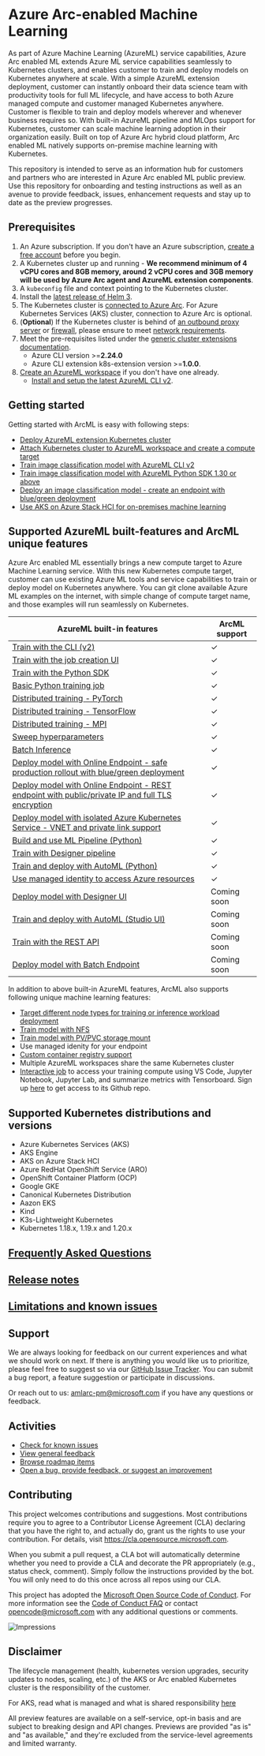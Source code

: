 # Azure Arc-enabled Machine Learning

As part of Azure Machine Learning (AzureML) service capabilities,  Azure Arc enabled ML extends Azure ML service capabilities seamlessly to Kubernetes clusters, and enables customer to train and deploy models on Kubernetes anywhere at scale. With a simple AzureML extension deployment, customer can instantly onboard their data science team with productivity tools for full ML lifecycle, and have access to both Azure managed compute and customer managed Kubernetes anywhere. Customer is flexible to train and deploy models wherever and whenever business requires so. With built-in AzureML pipeline and MLOps support for Kubernetes, customer can scale machine learning adoption in their organization easily. Built on top of Azure Arc hybrid cloud platform, Arc enabled ML natively supports on-premise machine learning with Kubernetes.

This repository is intended to serve as an information hub for customers and partners who are interested in Azure Arc enabled ML public preview. Use this repository for onboarding and testing instructions as well as an avenue to provide feedback, issues, enhancement requests and stay up to date as the preview progresses. 

## Prerequisites

1. An Azure subscription. If you don't have an Azure subscription, [create a free account](https://aka.ms/AMLFree) before you begin.
1. A Kubernetes cluster up and running - **We recommend minimum of 4 vCPU cores and 8GB memory, around 2 vCPU cores and 3GB memory will be used by Azure Arc agent and AzureML extension components**.
1. A ```kubeconfig``` file and context pointing to the Kubernetes cluster.
1. Install the [latest release of Helm 3](https://helm.sh/docs/intro/install/).
1. The Kubernetes cluster is [connected to Azure Arc](https://docs.microsoft.com/azure/azure-arc/kubernetes/quickstart-connect-cluster). For Azure Kubernetes Services (AKS) cluster, connection to Azure Arc is optional.
1. (**Optional**) If the Kubernetes cluster is behind of [an outbound proxy server](https://docs.microsoft.com/azure/azure-arc/kubernetes/quickstart-connect-cluster?tabs=azure-cli#4a-connect-using-an-outbound-proxy-server) or [firewall](https://docs.microsoft.com/azure/firewall/protect-azure-kubernetes-service), please ensure to meet [network requirements](./docs/network-requirements.md). 
1. Meet the pre-requisites listed under the [generic cluster extensions documentation](https://docs.microsoft.com/azure/azure-arc/kubernetes/extensions#prerequisites).
   * Azure CLI version >=**2.24.0**
   * Azure CLI extension k8s-extension version >=**1.0.0**.
1. [Create an AzureML workspace](https://docs.microsoft.com/azure/machine-learning/how-to-manage-workspace?tabs=python) if you don't have one already.
   * [Install and setup the latest AzureML CLI v2](https://docs.microsoft.com/azure/machine-learning/how-to-configure-cli).

## Getting started

Getting started with ArcML is easy with following steps:

* [Deploy AzureML extension Kubernetes cluster](./docs/deploy-extension.md)
* [Attach Kubernetes cluster to AzureML workspace and create a compute target](./docs/attach-compute.md)
* [Train image classification model with AzureML CLI v2](./docs/simple-train-cli.md)
* [Train image classification model with AzureML Python SDK 1.30 or above](./examples/training/simple-train-sdk/img-classification-training.ipynb)
* [Deploy an image classification model - create an endpoint with blue/green deployment](./docs/simple-flow.md)
* [Use AKS on Azure Stack HCI for on-premises machine learning](https://github.com/Azure/AML-Kubernetes/tree/master/docs/AKS-HCI)

## Supported AzureML built-features and ArcML unique features

Azure Arc enabled ML essentially brings a new compute target to Azure Machine Learning service. With this new Kubernetes compute target, customer can use existing Azure ML tools and service capabilities to train or deploy model on Kubernetes anywhere. You can git clone available Azure ML examples on the internet, with simple change of compute target name, and those examples will run seamlessly on Kubernetes.

|AzureML built-in features  |ArcML support  |
   |--|--|
   |[Train with the CLI (v2)](https://docs.microsoft.com/azure/machine-learning/how-to-train-cli?view=azure-devops) |&check;|
   |[Train with the job creation UI](https://docs.microsoft.com/azure/machine-learning/how-to-train-with-ui) |&check;|
   |[Train with the Python SDK](https://docs.microsoft.com/azure/machine-learning/how-to-set-up-training-targets) |&check;|
   |[Basic Python training job](https://docs.microsoft.com/azure/machine-learning/how-to-train-cli?view=azure-devops#basic-python-training-job) |&check;|
   [Distributed training - PyTorch](https://docs.microsoft.com/azure/machine-learning/how-to-train-cli?view=azure-devops#pytorch)|&check;|
   [Distributed training - TensorFlow](https://docs.microsoft.com/azure/machine-learning/how-to-train-cli?view=azure-devops#tensorflow)|&check;|
   [Distributed training - MPI](https://docs.microsoft.com/azure/machine-learning/how-to-train-cli?view=azure-devops#mpi)|&check;|
   [Sweep hyperparameters](https://docs.microsoft.com/azure/machine-learning/how-to-train-cli?view=azure-devops#sweep-hyperparameters)|&check;|
   [Batch Inference](https://docs.microsoft.com/azure/machine-learning/tutorial-pipeline-batch-scoring-classification?view=azure-devops)|&check;|
   |[Deploy model with Online Endpoint - safe production rollout with blue/green deployment](https://docs.microsoft.com/azure/machine-learning/how-to-deploy-managed-online-endpoints)|&check;|
   |[Deploy model with Online Endpoint - REST endpoint with public/private IP and full TLS encryption](https://docs.microsoft.com/azure/machine-learning/how-to-deploy-managed-online-endpoints)|&check;|
   |[Deploy model with isolated Azure Kubernetes Service - VNET and private link support](https://docs.microsoft.com/azure/machine-learning/how-to-deploy-managed-online-endpoints)|&check;|
   |[Build and use ML Pipeline (Python)](https://docs.microsoft.com/azure/machine-learning/how-to-create-machine-learning-pipelines)|&check;|
   |[Train with Designer pipeline](https://docs.microsoft.com/azure/machine-learning/how-to-track-designer-experiments)|&check;|
   |[Train and deploy with AutoML (Python)](https://docs.microsoft.com/azure/machine-learning/how-to-configure-auto-train)|&check;|
   |[Use managed identity to access Azure resources](./docs/managed-identity)|&check;|
   |[Deploy model with Designer UI](https://docs.microsoft.com/azure/machine-learning/how-to-deploy-model-designer)|Coming soon|
   |[Train and deploy with AutoML (Studio UI)](https://docs.microsoft.com/azure/machine-learning/how-to-use-automated-ml-for-ml-models)|Coming soon|
   |[Train with the REST API](https://docs.microsoft.com/azure/machine-learning/how-to-train-with-rest) |Coming soon|
   |[Deploy model with Batch Endpoint](https://docs.microsoft.com/azure/machine-learning/how-to-deploy-managed-online-endpoints)|Coming soon|


In addition to above built-in AzureML features, ArcML also supports following unique machine learning features:

* [Target different node types for training or inference workload deployment](./docs/instance-type.md) 
* [Train model with NFS](./docs/setup-ephemeral-nfs-volume.md)
* [Train model with PV/PVC storage mount](./docs/pvc.md)
* Use managed idenity for your endpoint
* [Custom container registry support](https://github.com/Azure/azure-arc-kubernetes-preview/blob/master/docs/custom-registry/connect-cluster.md)
* Multiple AzureML workspaces share the same Kubernetes cluster
* [Interactive job](https://github.com/Azure/azureml-previews/tree/main/previews/interactive-job) to access your training compute using VS Code, Jupyter Notebook, Jupyter Lab, and summarize metrics with Tensorboard. Sign up [here](https://forms.office.com/pages/responsepage.aspx?id=v4j5cvGGr0GRqy180BHbR8PsZ1-HON9JqtABfkUgwtpUNUtMWTEyRklBQUk2RzZQTUZGTjBUQzJINy4u) to get access to its Github repo.

## Supported Kubernetes distributions and versions

* Azure Kubernetes Services (AKS)
* AKS Engine
* AKS on Azure Stack HCI
* Azure RedHat OpenShift Service (ARO)
* OpenShift Container Platform (OCP)
* Google GKE  
* Canonical Kubernetes Distribution
* Aazon EKS 
* Kind
* K3s-Lightweight Kubernetes 
* Kubernetes 1.18.x, 1.19.x and 1.20.x

## [Frequently Asked Questions](./docs/faq.md)

## [Release notes](./docs/release-notes.md) 

## [Limitations and known issues](./docs/limitations-and-known-issues.md)

## Support

We are always looking for feedback on our current experiences and what we should work on next. If there is anything you would like us to prioritize, please feel free to suggest so via our [GitHub Issue Tracker](https://github.com/Azure/AML-Kubernetes/issues). You can submit a bug report, a feature suggestion or participate in discussions.

Or reach out to us: amlarc-pm@microsoft.com if you have any questions or feedback.

## Activities

* [Check for known issues](https://github.com/Azure/amlk8s-preview/labels/known-issue)
* [View general feedback](https://github.com/Azure/amlk8s-preview/labels/feedback)
* [Browse roadmap items](https://github.com/Azure/amlk8s-preview/labels/roadmap)
* [Open a bug, provide feedback, or suggest an improvement](https://github.com/Azure/amlk8s-preview/issues/new/choose)

## Contributing

This project welcomes contributions and suggestions.  Most contributions require you to agree to a
Contributor License Agreement (CLA) declaring that you have the right to, and actually do, grant us
the rights to use your contribution. For details, visit https://cla.opensource.microsoft.com.

When you submit a pull request, a CLA bot will automatically determine whether you need to provide
a CLA and decorate the PR appropriately (e.g., status check, comment). Simply follow the instructions
provided by the bot. You will only need to do this once across all repos using our CLA.

This project has adopted the [Microsoft Open Source Code of Conduct](https://opensource.microsoft.com/codeofconduct/).
For more information see the [Code of Conduct FAQ](https://opensource.microsoft.com/codeofconduct/faq/) or
contact [opencode@microsoft.com](mailto:opencode@microsoft.com) with any additional questions or comments.

![Impressions](https://PixelServer20190423114238.azurewebsites.net/api/impressions/CMK8s-Samples/README.png)

## Disclaimer

The lifecycle management (health, kubernetes version upgrades, security updates to nodes, scaling, etc.) of the AKS or Arc enabled Kubernetes cluster is the responsibility of the customer.

For AKS, read what is managed and what is shared responsibility [here](https://docs.microsoft.com/azure/aks/support-policies)

All preview features are available on a self-service, opt-in basis and are subject to breaking design and API changes. Previews are provided "as is" and "as available," and they're excluded from the service-level agreements and limited warranty.
